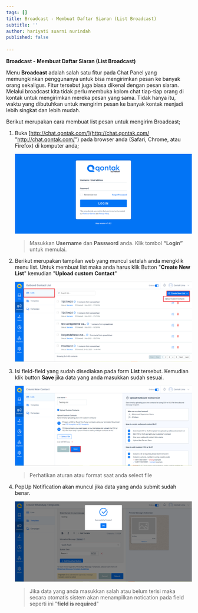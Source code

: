 ```yaml
---
tags: []
title: Broadcast - Membuat Daftar Siaran (List Broadcast)
subtitle: ''
author: hariyati suarni nurindah
published: false

---
```

**Broadcast - Membuat Daftar Siaran (List Broadcast)**

Menu **Broadcast** adalah salah satu fitur pada Chat Panel yang memungkinkan penggunanya untuk bisa mengirimkan pesan ke banyak orang sekaligus. Fitur tersebut juga biasa dikenal dengan pesan siaran. Melalui broadcast kita tidak perlu membuka kolom chat tiap-tiap orang di kontak untuk mengirimkan mereka pesan yang sama. Tidak hanya itu, waktu yang dibutuhkan untuk mengirim pesan ke banyak kontak menjadi lebih singkat dan lebih mudah.

Berikut merupakan cara membuat list pesan untuk mengirim Broadcast;

1. Buka [http://chat.qontak.com/](http://chat.qontak.com/ "http://chat.qontak.com/") pada browser anda (Safari, Chrome, atau Firefox) di komputer anda;

   ![](/uploads/login-qontak-c.png)

   > Masukkan **Username** dan **Password** anda. Klik tombol **“Login”** untuk memulai.
2. Berikut merupakan tampilan web yang muncul setelah anda mengklik menu list. Untuk membuat list maka anda harus klik Button "**Create New List**" kemudian "**Upload custom Contact**"

   ![](/uploads/list.PNG)
3. Isi field-field yang sudah disediakan pada form **List** tersebut. Kemudian klik button **Save** jika data yang anda masukkan sudah sesuai.

   ![](/uploads/list2.PNG)

   > Perhatikan aturan atau format saat anda select file
4. PopUp Notification akan muncul jika data yang anda submit sudah benar.

   ![](/uploads/listtemplate3.PNG)

   > Jika data yang anda masukkan salah atau belum terisi maka secara otomatis sistem akan menampilkan notication pada field seperti ini "**field is required**"